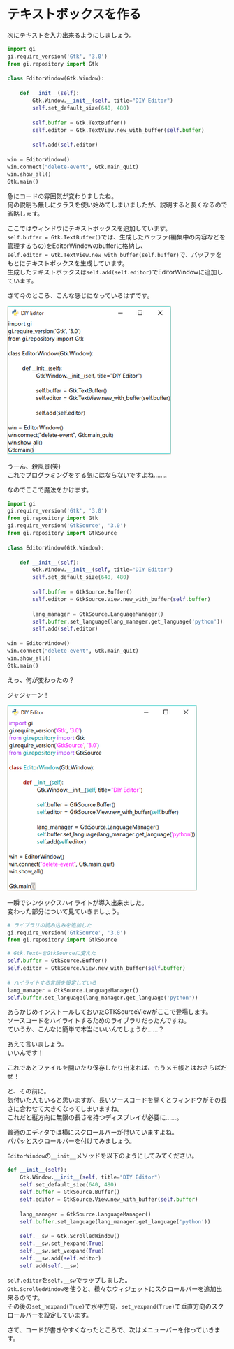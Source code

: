 # テキストボックスを作る

次にテキストを入力出来るようにしましょう。

```python
import gi
gi.require_version('Gtk', '3.0')
from gi.repository import Gtk

class EditorWindow(Gtk.Window):

	def __init__(self):
		Gtk.Window.__init__(self, title="DIY Editor")
        self.set_default_size(640, 480)

		self.buffer = Gtk.TextBuffer()
		self.editor = Gtk.TextView.new_with_buffer(self.buffer)

		self.add(self.editor)

win = EditorWindow()
win.connect("delete-event", Gtk.main_quit)
win.show_all()
Gtk.main()
```

急にコードの雰囲気が変わりましたね。  
何の説明も無しにクラスを使い始めてしまいましたが、説明すると長くなるので省略します。

ここではウィンドウにテキストボックスを追加しています。  
`self.buffer = Gtk.TextBuffer()`では、生成したバッファ(編集中の内容などを管理するもの)をEditorWindowのbufferに格納し、  
`self.editor = Gtk.TextView.new_with_buffer(self.buffer)`で、バッファをもとにテキストボックスを生成しています。  
生成したテキストボックスは`self.add(self.editor)`でEditorWindowに追加しています。

さて今のところ、こんな感じになっているはずです。

![スクリーンショット1](diy1.png)

うーん、殺風景(笑)  
これでプログラミングをする気にはならないですよね……。

なのでここで魔法をかけます。

```python
import gi
gi.require_version('Gtk', '3.0')
from gi.repository import Gtk
gi.require_version('GtkSource', '3.0')
from gi.repository import GtkSource

class EditorWindow(Gtk.Window):

	def __init__(self):
		Gtk.Window.__init__(self, title="DIY Editor")
        self.set_default_size(640, 480)

		self.buffer = GtkSource.Buffer()
		self.editor = GtkSource.View.new_with_buffer(self.buffer)

		lang_manager = GtkSource.LanguageManager()
		self.buffer.set_language(lang_manager.get_language('python'))
		self.add(self.editor)

win = EditorWindow()
win.connect("delete-event", Gtk.main_quit)
win.show_all()
Gtk.main()
```

えっ、何が変わったの？

ジャジャーン！

![スクリーンショット2](diy2.png)

一瞬でシンタックスハイライトが導入出来ました。  
変わった部分について見ていきましょう。

```python
# ライブラリの読み込みを追加した
gi.require_version('GtkSource', '3.0')
from gi.repository import GtkSource
```

```python
# Gtk.Text~をGtkSourceに変えた
self.buffer = GtkSource.Buffer()
self.editor = GtkSource.View.new_with_buffer(self.buffer)

# ハイライトする言語を設定している
lang_manager = GtkSource.LanguageManager()
self.buffer.set_language(lang_manager.get_language('python'))
```

あらかじめインストールしておいたGTKSourceViewがここで登場します。  
ソースコードをハイライトするためのライブラリだったんですね。  
ていうか、こんなに簡単で本当にいいんでしょうか……？

あえて言いましょう。  
いいんです！

これであとファイルを開いたり保存したり出来れば、もうメモ帳とはおさらばだぜ！  

と、その前に。  
気付いた人もいると思いますが、長いソースコードを開くとウィンドウがその長さに合わせて大きくなってしまいますね。  
これだと縦方向に無限の長さを持つディスプレイが必要に……。

普通のエディタでは横にスクロールバーが付いていますよね。  
パパッとスクロールバーを付けてみましょう。

`EditorWindow`の`__init__`メソッドを以下のようにしてみてください。

```python
def __init__(self):
	Gtk.Window.__init__(self, title="DIY Editor")
    self.set_default_size(640, 480)
    self.buffer = GtkSource.Buffer()
    self.editor = GtkSource.View.new_with_buffer(self.buffer)

    lang_manager = GtkSource.LanguageManager()
    self.buffer.set_language(lang_manager.get_language('python'))

    self.__sw = Gtk.ScrolledWindow()
    self.__sw.set_hexpand(True)
    self.__sw.set_vexpand(True)
    self.__sw.add(self.editor)
    self.add(self.__sw)
```

`self.editor`を`self.__sw`でラップしました。  
`Gtk.ScrolledWindow`を使うと、様々なウィジェットにスクロールバーを追加出来るのです。  
その後の`set_hexpand(True)`で水平方向、`set_vexpand(True)`で垂直方向のスクロールバーを設定しています。

さて、コードが書きやすくなったところで、次はメニューバーを作っていきます。